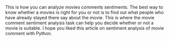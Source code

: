This is how you can analyze movies comments sentiments. The best way to know whether a movies is right for you or not is to find out what people who have already stayed there say about the movie.
This is where the movie comment sentiment analysis task can help you decide whether or not a movie is suitable. I hope you liked this article on sentiment analysis of movie comment with Python.
